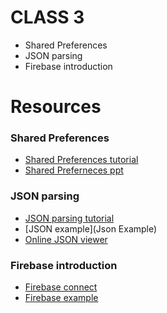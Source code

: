 # CLASS 3
- Shared Preferences
- JSON parsing
- Firebase introduction

# Resources
### Shared Preferences
- [Shared Preferences tutorial](https://www.tutorialspoint.com/android/android_shared_preferences.htm)
- [Shared Preferneces ppt](Android_Class3.pdf)
### JSON parsing
- [JSON parsing tutorial](https://www.javatpoint.com/android-json-parsing-tutorial)
- [JSON example](Json Example)
- [Online JSON viewer](http://jsonviewer.stack.hu/)
### Firebase introduction
- [Firebase connect](https://developer.android.com/studio/write/firebase)
- [Firebase example](FirebaseExample)
